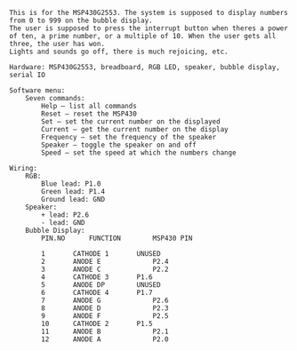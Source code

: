 	This is for the MSP430G2553. The system is supposed to display numbers from 0 to 999 on the bubble display. 
	The user is supposed to press the interrupt button when theres a power of ten, a prime number, or a multiple of 10. When the user gets all three, the user has won. 
	Lights and sounds go off, there is much rejoicing, etc.
	
	Hardware: MSP430G2553, breadboard, RGB LED, speaker, bubble display, serial IO

	Software menu:
		Seven commands:
			Help – list all commands
			Reset – reset the MSP430
			Set – set the current number on the displayed
			Current – get the current number on the display
			Frequency – set the frequency of the speaker
			Speaker – toggle the speaker on and off
			Speed – set the speed at which the numbers change

	Wiring:
		RGB:
			Blue lead: P1.0
			Green lead: P1.4
			Ground lead: GND
		Speaker:
			+ lead: P2.6
			- lead: GND
		Bubble Display:
			PIN.NO  	FUNCTION		MSP430 PIN
		
			1		CATHODE 1		UNUSED
			2		ANODE E		    	P2.4
			3		ANODE C		    	P2.2
			4		CATHODE 3		P1.6
			5		ANODE DP		UNUSED
			6		CATHODE 4		P1.7
			7		ANODE G		    	P2.6
			8		ANODE D		    	P2.3
			9		ANODE F		    	P2.5
			10		CATHODE 2		P1.5
			11		ANODE B		    	P2.1
			12		ANODE A		    	P2.0

